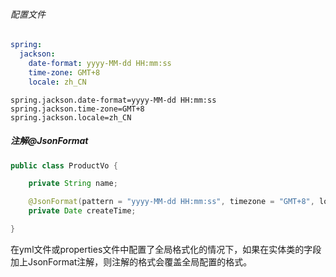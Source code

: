 ###### 配置文件

```yaml
spring:
  jackson:
    date-format: yyyy-MM-dd HH:mm:ss
    time-zone: GMT+8
    locale: zh_CN
```

```properties
spring.jackson.date-format=yyyy-MM-dd HH:mm:ss
spring.jackson.time-zone=GMT+8
spring.jackson.locale=zh_CN
```

##### 注解@JsonFormat

```java
public class ProductVo {

    private String name;

    @JsonFormat(pattern = "yyyy-MM-dd HH:mm:ss", timezone = "GMT+8", locale = "zh_CN")
    private Date createTime;

}
```

在yml文件或properties文件中配置了全局格式化的情况下，如果在实体类的字段加上JsonFormat注解，则注解的格式会覆盖全局配置的格式。

